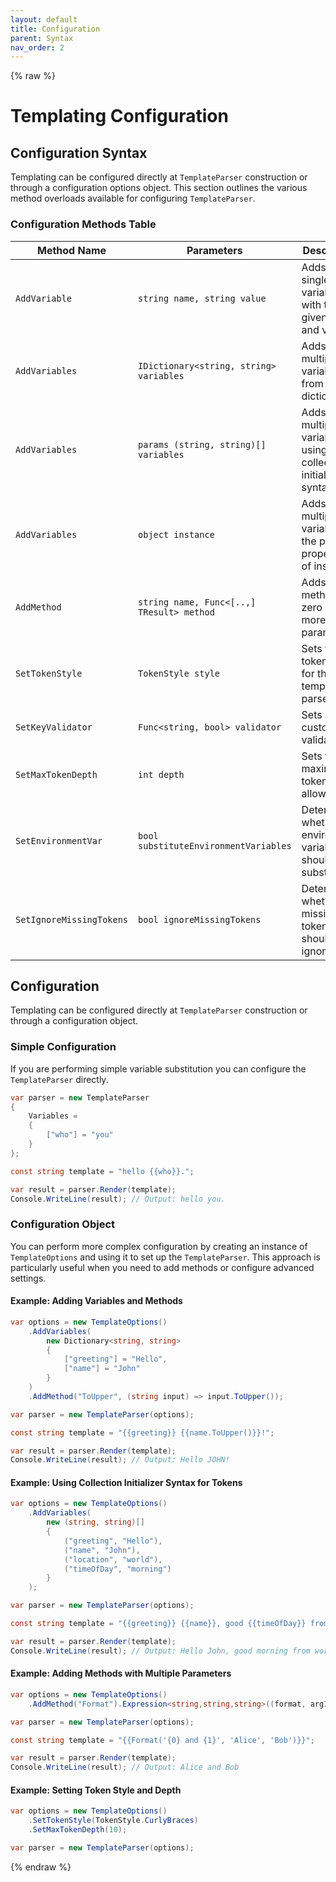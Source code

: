 ```yaml
---
layout: default
title: Configuration
parent: Syntax
nav_order: 2
---
```

{% raw %}
# Templating Configuration

## Configuration Syntax

Templating can be configured directly at `TemplateParser` construction or through a configuration options object.
This section outlines the various method overloads available for configuring `TemplateParser`.

### Configuration Methods Table

| Method Name              | Parameters                                  | Description                                                     
|--------------------------|---------------------------------------------|-----------------------------------------------------------------
| `AddVariable`            | `string name, string value`                 | Adds a single variable with the given name and value.              
| `AddVariables`           | `IDictionary<string, string> variables`     | Adds multiple variables from a dictionary.                         
| `AddVariables`           | `params (string, string)[] variables`       | Adds multiple variables using a collection initializer syntax.     
| `AddVariables`           | `object instance`                           | Adds multiple variables for the public properties of instance. 
| `AddMethod`              | `string name, Func<[..,] TResult> method`   | Adds a method with zero or more parameters.                     
| `SetTokenStyle`          | `TokenStyle style`                          | Sets the token style for the template parser.                   
| `SetKeyValidator`        | `Func<string, bool> validator`              | Sets a custom key validator.                                    
| `SetMaxTokenDepth`       | `int depth`                                 | Sets the maximum token depth allowed.                           
| `SetEnvironmentVar`      | `bool substituteEnvironmentVariables`       | Determines whether environment variables should be substituted. 
| `SetIgnoreMissingTokens` | `bool ignoreMissingTokens`                  | Determines whether missing tokens should be ignored.            

## Configuration

Templating can be configured directly at `TemplateParser` construction or through a configuration object.

### Simple Configuration

If you are performing simple variable substitution you can configure the `TemplateParser` directly.

```csharp
var parser = new TemplateParser
{
    Variables =
    {
        ["who"] = "you"
    }
};

const string template = "hello {{who}}.";

var result = parser.Render(template);
Console.WriteLine(result); // Output: hello you.
```

### Configuration Object

You can perform more complex configuration by creating an instance of `TemplateOptions` and using it to set up the `TemplateParser`.
This approach is particularly useful when you need to add methods or configure advanced settings.

#### Example: Adding Variables and Methods

```csharp
var options = new TemplateOptions()
    .AddVariables( 
        new Dictionary<string, string>
        {
            ["greeting"] = "Hello",
            ["name"] = "John"
        } 
    )
    .AddMethod("ToUpper", (string input) => input.ToUpper());

var parser = new TemplateParser(options);

const string template = "{{greeting}} {{name.ToUpper()}}!";

var result = parser.Render(template);
Console.WriteLine(result); // Output: Hello JOHN!
```

#### Example: Using Collection Initializer Syntax for Tokens

```csharp
var options = new TemplateOptions()
    .AddVariables(
        new (string, string)[]
        {
            ("greeting", "Hello"),
            ("name", "John"),
            ("location", "world"),
            ("timeOfDay", "morning")
        }
    );

var parser = new TemplateParser(options);

const string template = "{{greeting}} {{name}}, good {{timeOfDay}} from {{location}}!";

var result = parser.Render(template);
Console.WriteLine(result); // Output: Hello John, good morning from world!
```

#### Example: Adding Methods with Multiple Parameters

```csharp
var options = new TemplateOptions()
    .AddMethod("Format").Expression<string,string,string>((format, arg1, arg2) => string.Format(format, arg1, arg2));

var parser = new TemplateParser(options);

const string template = "{{Format('{0} and {1}', 'Alice', 'Bob')}}";

var result = parser.Render(template);
Console.WriteLine(result); // Output: Alice and Bob
```

#### Example: Setting Token Style and Depth

```csharp
var options = new TemplateOptions()
    .SetTokenStyle(TokenStyle.CurlyBraces)
    .SetMaxTokenDepth(10);

var parser = new TemplateParser(options);
```


{% endraw %}
